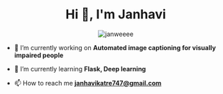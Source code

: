 <h1 align="center">Hi 👋, I'm Janhavi</h1>

<div align="center">
<p><img align="center" src="https://github-readme-streak-stats.herokuapp.com/?user=janweeee&" alt="janweeee" /></p>
</div>

- 🔭 I’m currently working on **Automated image captioning for visually impaired people**

- 🌱 I’m currently learning **Flask, Deep learning**

- 📫 How to reach me **janhavikatre747@gmail.com**
